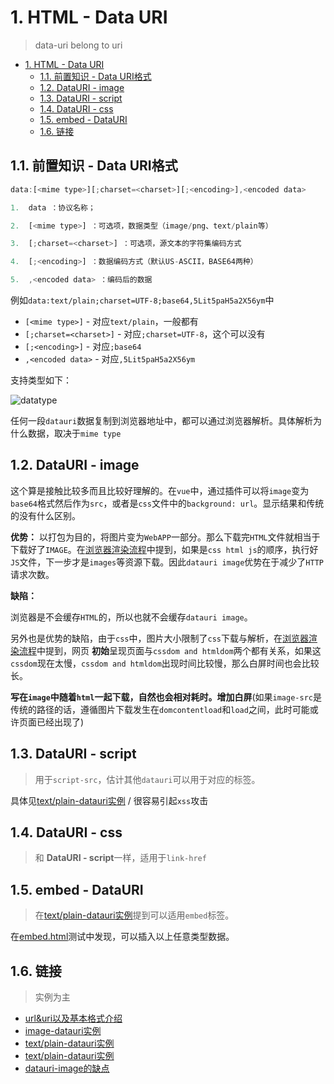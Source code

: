 # 1. HTML - Data URI
> data-uri belong to uri

<!-- TOC -->

- [1. HTML - Data URI](#1-html---data-uri)
  - [1.1. 前置知识 - Data URI格式](#11-前置知识---data-uri格式)
  - [1.2. DataURI - image](#12-datauri---image)
  - [1.3. DataURI - script](#13-datauri---script)
  - [1.4. DataURI - css](#14-datauri---css)
  - [1.5. embed - DataURI](#15-embed---datauri)
  - [1.6. 链接](#16-链接)

<!-- /TOC -->

## 1.1. 前置知识 - Data URI格式

```JavaScript
data:[<mime type>][;charset=<charset>][;<encoding>],<encoded data>

1.  data ：协议名称；

2.  [<mime type>] ：可选项，数据类型（image/png、text/plain等）

3.  [;charset=<charset>] ：可选项，源文本的字符集编码方式

4.  [;<encoding>] ：数据编码方式（默认US-ASCII，BASE64两种）

5.  ,<encoded data> ：编码后的数据
```

例如`data:text/plain;charset=UTF-8;base64,5Lit5paH5a2X56ym`中

* `[<mime type>]` - 对应`text/plain`，一般都有
* `[;charset=<charset>]` - 对应`;charset=UTF-8`，这个可以没有
* `[;<encoding>]` - 对应`;base64`
* `,<encoded data>` - 对应`,5Lit5paH5a2X56ym`

支持类型如下：

![datatype]()

任何一段`datauri`数据复制到浏览器地址中，都可以通过浏览器解析。具体解析为什么数据，取决于`mime type`

## 1.2. DataURI - image

这个算是接触比较多而且比较好理解的。在`vue`中，通过插件可以将`image`变为`base64`格式然后作为`src`，或者是`css`文件中的`background: url`。显示结果和传统的没有什么区别。

**优势：** 以打包为目的，将图片变为`WebAPP`一部分。那么下载完`HTML`文件就相当于下载好了`IMAGE`。在[浏览器渲染流程]()中提到，如果是`css html js`的顺序，执行好`JS`文件，下一步才是`images`等资源下载。因此`datauri image`优势在于减少了`HTTP`请求次数。

**缺陷：** 

浏览器是不会缓存`HTML`的，所以也就不会缓存`datauri image`。

另外也是优势的缺陷，由于`css`中，图片大小限制了`css`下载与解析，在[浏览器渲染流程]()中提到，网页 **初始**呈现页面与`cssdom and htmldom`两个都有关系，如果这`cssdom`现在太慢，`cssdom and htmldom`出现时间比较慢，那么白屏时间也会比较长。

**写在`image`中随着`html`一起下载，自然也会相对耗时。增加白屏**(如果`image-src`是传统的路径的话，遵循图片下载发生在`domcontentload`和`load`之间，此时可能或许页面已经出现了)

## 1.3. DataURI - script

> 用于`script-src`，估计其他`datauri`可以用于对应的标签。

具体见[text/plain-datauri实例](https://stackoverflow.com/questions/34845250/loading-script-content-from-data-url) / 很容易引起`xss`攻击

## 1.4. DataURI - css

> 和 **DataURI - script**一样，适用于`link-href`

## 1.5. embed - DataURI

> 在[text/plain-datauri实例](https://stackoverflow.com/questions/34845250/loading-script-content-from-data-url)提到可以适用`embed`标签。

在[embed.html]()测试中发现，可以插入以上任意类型数据。

## 1.6. 链接

> 实例为主

* [url&uri以及基本格式介绍](https://www.jianshu.com/p/ea49397fcd13)
* [image-datauri实例](https://blog.csdn.net/kerwin612/article/details/14445511)
* [text/plain-datauri实例](https://www.coldawn.com/how-to-insert-chinese-encoded-by-base64-data-urls-into-html/)
* [text/plain-datauri实例](https://stackoverflow.com/questions/34845250/loading-script-content-from-data-url)
* [datauri-image的缺点](https://juejin.im/entry/58ca2b9dac502e0058868693)

